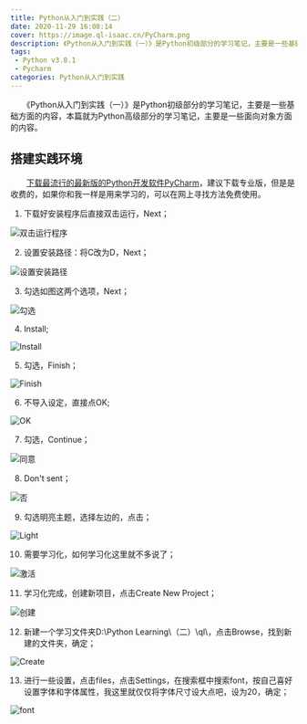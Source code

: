 ```yaml
---
title: Python从入门到实践（二）
date: 2020-11-29 16:08:14
cover: https://image.ql-isaac.cn/PyCharm.png
description: 《Python从入门到实践（一）》是Python初级部分的学习笔记，主要是一些基础方面的内容，本篇就为Python高级部分的学习笔记，主要是一些面向对象方面的内容。
tags:
 - Python v3.8.1
 - Pycharm
categories: Python从入门到实践
---
```


　　《Python从入门到实践（一）》是Python初级部分的学习笔记，主要是一些基础方面的内容，本篇就为Python高级部分的学习笔记，主要是一些面向对象方面的内容。

## 搭建实践环境

　　[下载最流行的最新版的Python开发软件PyCharm](https://www.jetbrains.com/pycharm/download/)，建议下载专业版，但是是收费的，如果你和我一样是用来学习的，可以在网上寻找方法免费使用。

1. 下载好安装程序后直接双击运行，Next；

![双击运行程序](https://image.ql-isaac.cn/Python-Learning（二）/双击运行程序.png)

2. 设置安装路径：将C改为D，Next；

![设置安装路径](https://image.ql-isaac.cn/Python-Learning（二）/设置安装路径.png)

3. 勾选如图这两个选项，Next；

![勾选](https://image.ql-isaac.cn/Python-Learning（二）/勾选.png)

4. Install;

![Install](https://image.ql-isaac.cn/Python-Learning（二）/Install.png)

5. 勾选，Finish；

![Finish](https://image.ql-isaac.cn/Python-Learning（二）/Finish.png)

6. 不导入设定，直接点OK;

![OK](https://image.ql-isaac.cn/Python-Learning（二）/OK.png)

7. 勾选，Continue；

![同意](https://image.ql-isaac.cn/Python-Learning（二）/同意.png)

8. Don't sent；

![否](https://image.ql-isaac.cn/Python-Learning（二）/否.png)

9. 勾选明亮主题，选择左边的，点击；

![Light](https://image.ql-isaac.cn/Python-Learning（二）/Light.png)

10. 需要学习化，如何学习化这里就不多说了；

![激活](https://image.ql-isaac.cn/Python-Learning（二）/激活.png)

11. 学习化完成，创建新项目，点击Create New Project；

![创建](https://image.ql-isaac.cn/Python-Learning（二）/创建.png)

12. 新建一个学习文件夹D:\Python Learning\\（二）\ql\，点击Browse，找到新建的文件夹，确定；

![Create](https://image.ql-isaac.cn/Python-Learning（二）/Create.png)

13. 进行一些设置，点击files，点击Settings，在搜索框中搜索font，按自己喜好设置字体和字体属性，我这里就仅仅将字体尺寸设大点吧，设为20，确定；

![font](https://image.ql-isaac.cn/Python-Learning（二）/font.png)

